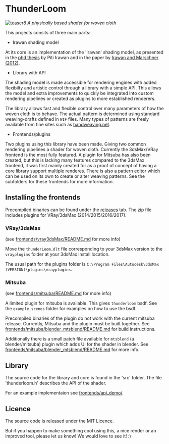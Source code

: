 ThunderLoom
===
![teaser8](https://cloud.githubusercontent.com/assets/116268/18617674/92d092c4-7dd5-11e6-9e2d-04d64c712c40.png)
*A physically based shader for woven cloth*

This projects consits of three main parts:

* Irawan shading model

At its core is an implementation of the 'Irawan' shading model, as presented in
the [phd thesis](http://www.cs.cornell.edu/~srm/publications/IrawanThesis.pdf)
by Piti Irawan and in the paper by 
[Irawan and Marschner (2012)](http://www.cs.cornell.edu/~srm/publications/TOG12-cloth.html).

* Library with API

The shading model is made accessible for rendering engines with added
flexibilty and artistic control through a library with a simple API. This 
allows the model and extra improvements to quickly be integrated into custom
rendering pipelines or created as plugins to more established renderers.

The library allows fast and flexible control over many parameters of how the
woven cloth is to behave. The actual pattern is determined using standard 
weaving-drafts defined in `WIF` files.
Many types of patterns are freely available from fine sites
such as [handweaving.net](http://handweaving.net).

* Frontends/plugins

Two plugins using this library have been made. Giving two common rendering
pipelines a shader for woven cloth. Currently the 3dsMax/VRay frontend is the
most fully featured. A plugin for Mitsuba has also been created, but this
is lacking many features compared to the 3dsMax frontend, it was first mainly 
created for as a proof of concept of having a core library support multiple renderes. 
There is also a pattern editor which can be used on its own to create or alter 
weaving patterns.
See the subfolders for these frontends for
more information. 

## Installing the frontends
Precompiled binaries can be found under the [releases](https://github.com/vidarn/ThunderLoom/releases) tab. The zip file
includes plugins for VRay/3dsMax (2014/2015/2016/2017).

### VRay/3dsMax 
(see [frontends/vray3dsMax/README.md](https://github.com/vidarn/ThunderLoom/tree/master/frontends/vray3dsMax) for more info)

Move the `thunderLoom.dlt` file corresponding to your 3dsMax version to the
`vrayplugins` folder at your 3dsMax install location. 

The usual path for the plugins folder is
`C:\Program Files\Autodesk\3dsMax (VERSION)\plugins\vrayplugins`.

### Mitsuba
(see [frontends/mitsuba/README.md](https://github.com/vidarn/ThunderLoom/tree/master/frontends/mitsuba) for more info)

A limited plugin for mitsuba is available.
This gives `thunderloom` bsdf.  See the `example_scenes` folder for examples on
how to use the bsdf.

Precompiled binaries of the plugin do not work with the current mitsuba release. 
Currently, Mitsuba and the plugin must be built together.
See [frontends/mitsuba/blender_mtsblend/README.md](https://github.com/vidarn/ThunderLoom/tree/master/frontends/mitsuba/blender_mtsblend)
for build instructions.

Additionally there is a small patch file available for `mtsblend`
(a blender/mitsuba) plugin which adds UI for the shader in blender. 
See [frontends/mitsuba/blender_mtsblend/README.md](https://github.com/vidarn/ThunderLoom/tree/master/frontends/mitsuba/blender_mtsblend) for more info.

## Library
The source code for the library and core is found in the 'src' folder. 
The file 'thunderloom.h' describes the API of the shader.

For an example implementaion see [frontends/api_demo/](https://github.com/vidarn/ThunderLoom/tree/master/frontends/api_demo).

## Licence
The source code is released under the MIT Licence.

But if you happen to make something cool using this, a nice render or an 
improved tool, please let us know! We would love to see it! :)
